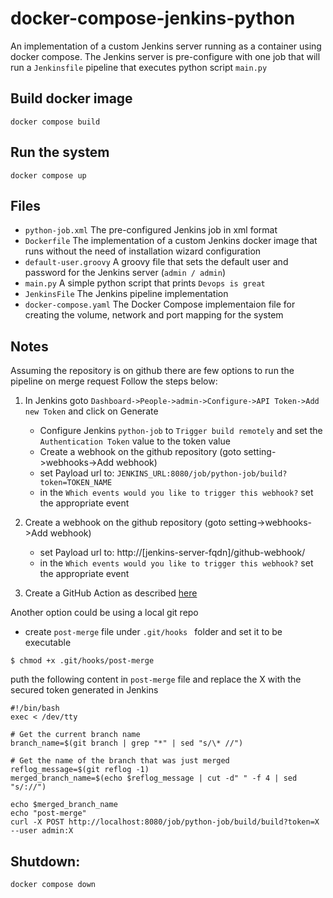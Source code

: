 # docker-compose-jenkins-python

An implementation of a custom Jenkins server running as a container using docker compose.
The Jenkins server is pre-configure with one job that will run a `Jenkinsfile` pipeline
that executes python script `main.py`


## Build docker image
`docker compose build`

## Run the system
`docker compose up`

## Files
- `python-job.xml` The pre-configured Jenkins job in xml format
- `Dockerfile` The implementation of a custom Jenkins docker image that runs without the need of installation wizard configuration
- `default-user.groovy` A groovy file that sets the default user and password for the Jenkins server (`admin / admin`)
- `main.py` A simple python script that prints `Devops is great`
- `JenkinsFile` The Jenkins pipeline implementation
- `docker-compose.yaml` The Docker Compose implementaion file for creating the volume, network and port mapping for the system

## Notes

Assuming the repository is on github there are few options to run the pipeline on merge request
Follow the steps below:

1. In Jenkins goto `Dashboard->People->admin->Configure->API Token->Add new Token` and click on Generate
   - Configure Jenkins `python-job` to `Trigger build remotely` and set the `Authentication Token` value to the token value
   - Create a webhook on the github repository (goto setting->webhooks->Add webhook)
   - set Payload url to: `JENKINS_URL:8080/job/python-job/build?token=TOKEN_NAME`
   - in the `Which events would you like to trigger this webhook?` set the appropriate event

2. Create a webhook on the github repository (goto setting->webhooks->Add webhook)
   - set Payload url to: http://[jenkins-server-fqdn]/github-webhook/
   - in the `Which events would you like to trigger this webhook?` set the appropriate event 

3. Create a GitHub Action as described [here](https://github.com/appleboy/jenkins-action)

Another option could be using a local git repo
- create `post-merge` file under `.git/hooks ` folder and set it to be executable
```
$ chmod +x .git/hooks/post-merge
```
puth the following content in `post-merge` file and replace the X with the secured token generated in Jenkins
```
#!/bin/bash
exec < /dev/tty

# Get the current branch name
branch_name=$(git branch | grep "*" | sed "s/\* //")

# Get the name of the branch that was just merged
reflog_message=$(git reflog -1)
merged_branch_name=$(echo $reflog_message | cut -d" " -f 4 | sed "s/://")

echo $merged_branch_name
echo "post-merge"
curl -X POST http://localhost:8080/job/python-job/build/build?token=X --user admin:X
```

## Shutdown:

`docker compose down`
